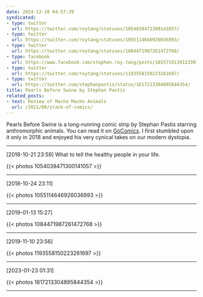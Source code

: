 ```yaml
---
date: 2024-12-10 04:57:29
syndicated:
- type: twitter
  url: https://twitter.com/roytang/statuses/1054039471300141057/
- type: twitter
  url: https://twitter.com/roytang/statuses/1055114646926036993/
- type: twitter
  url: https://twitter.com/roytang/statuses/1084471987261472768/
- type: facebook
  url: https://www.facebook.com/stephen.roy.tang/posts/10157191391233912
- type: twitter
  url: https://twitter.com/roytang/statuses/1193558150223261697/
- type: twitter
  url: https://twitter.com/stephanpastis/status/1617213304895844354/
title: Pearls Before Swine by Stephan Pastis
related_posts:
- text: Review of Macho Macho Animals
  url: /2021/08/stack-of-comics/
---
```


Pearls Before Swine is a long-running comic strip by Stephan Pastis starring anthromorphic animals. You can read it on [GoComics](https://www.gocomics.com/pearlsbeforeswine). I first stumbled upon it only in 2018 and enjoyed his very cynical takes on our modern dystopia. 

---

<time id="1054039471300141057">[2018-10-21 23:59] </time> What to tell the healthy people in your life.

{{< photos 1054039471300141057 >}}

---

<time id="1055114646926036993">[2018-10-24 23:11] </time> 

{{< photos 1055114646926036993 >}}

---

<time id="1084471987261472768">[2019-01-13 15:27] </time> 

{{< photos 1084471987261472768 >}}

---

<time id="1193558150223261697">[2019-11-10 23:56] </time> 

{{< photos 1193558150223261697 >}}

---

<time id="1617213304895844354">[2023-01-23 01:31] </time> 

{{< photos 1617213304895844354 >}}

---